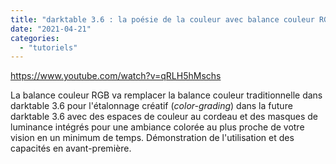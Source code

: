 ```yaml
---
title: "darktable 3.6 : la poésie de la couleur avec balance couleur RGB"
date: "2021-04-21"
categories: 
  - "tutoriels"
---
```


https://www.youtube.com/watch?v=qRLH5hMschs

La balance couleur RGB va remplacer la balance couleur traditionnelle dans darktable 3.6 pour l'étalonnage créatif (_color-grading_) dans la future darktable 3.6 avec des espaces de couleur au cordeau et des masques de luminance intégrés pour une ambiance colorée au plus proche de votre vision en un minimum de temps. Démonstration de l'utilisation et des capacités en avant-première.
